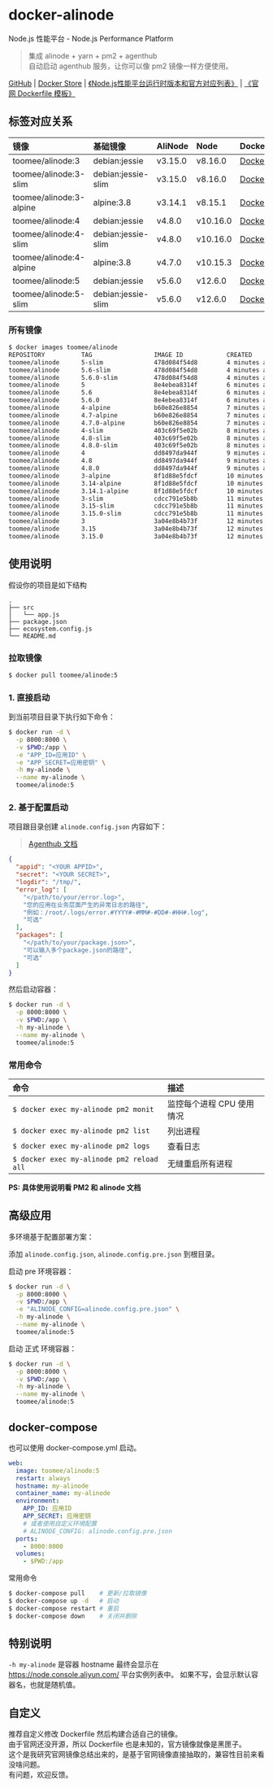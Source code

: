 # docker-alinode

Node.js 性能平台 - Node.js Performance Platform  

> 集成 alinode + yarn + pm2 + agenthub  
> 自动启动 agenthub 服务，让你可以像 pm2 镜像一样方便使用。  

[GitHub](https://github.com/toomeefed/docker-alinode)
|
[Docker Store](https://store.docker.com/r/toomee/alinode)
|
[《Node.js性能平台运行时版本和官方对应列表》](https://help.aliyun.com/knowledge_detail/60811.html)
|
[《官网 Dockerfile 模板》](https://github.com/toomeefed/docker-alinode/tree/master/official)

## 标签对应关系

镜像 | 基础镜像 | AliNode | Node | Dockerfile
:-- | :-- | :-- | :-- | :--
toomee/alinode:3 | debian:jessie | v3.15.0 | v8.16.0 | [Dockerfile](https://github.com/toomeefed/docker-alinode/blob/master/3/jessie/Dockerfile)
toomee/alinode:3-slim | debian:jessie-slim | v3.15.0 | v8.16.0 | [Dockerfile](https://github.com/toomeefed/docker-alinode/blob/master/3/slim/Dockerfile)
toomee/alinode:3-alpine | alpine:3.8 | v3.14.1 | v8.15.1 | [Dockerfile](https://github.com/toomeefed/docker-alinode/blob/master/3/alpine/Dockerfile)
toomee/alinode:4 | debian:jessie | v4.8.0 | v10.16.0 | [Dockerfile](https://github.com/toomeefed/docker-alinode/blob/master/4/jessie/Dockerfile)
toomee/alinode:4-slim | debian:jessie-slim | v4.8.0 | v10.16.0 | [Dockerfile](https://github.com/toomeefed/docker-alinode/blob/master/4/slim/Dockerfile)
toomee/alinode:4-alpine | alpine:3.8 | v4.7.0 | v10.15.3 | [Dockerfile](https://github.com/toomeefed/docker-alinode/blob/master/4/alpine/Dockerfile)
toomee/alinode:5 | debian:jessie | v5.6.0 | v12.6.0 | [Dockerfile](https://github.com/toomeefed/docker-alinode/blob/master/5/jessie/Dockerfile)
toomee/alinode:5-slim | debian:jessie-slim | v5.6.0 | v12.6.0 | [Dockerfile](https://github.com/toomeefed/docker-alinode/blob/master/5/slim/Dockerfile)


### 所有镜像

```sh
$ docker images toomee/alinode
REPOSITORY          TAG                 IMAGE ID            CREATED             SIZE
toomee/alinode      5-slim              478d084f54d8        4 minutes ago       228MB
toomee/alinode      5.6-slim            478d084f54d8        4 minutes ago       228MB
toomee/alinode      5.6.0-slim          478d084f54d8        4 minutes ago       228MB
toomee/alinode      5                   8e4ebea8314f        6 minutes ago       275MB
toomee/alinode      5.6                 8e4ebea8314f        6 minutes ago       275MB
toomee/alinode      5.6.0               8e4ebea8314f        6 minutes ago       275MB
toomee/alinode      4-alpine            b60e826e8854        7 minutes ago       106MB
toomee/alinode      4.7-alpine          b60e826e8854        7 minutes ago       106MB
toomee/alinode      4.7.0-alpine        b60e826e8854        7 minutes ago       106MB
toomee/alinode      4-slim              403c69f5e02b        8 minutes ago       225MB
toomee/alinode      4.8-slim            403c69f5e02b        8 minutes ago       225MB
toomee/alinode      4.8.0-slim          403c69f5e02b        8 minutes ago       225MB
toomee/alinode      4                   dd8497da944f        9 minutes ago       272MB
toomee/alinode      4.8                 dd8497da944f        9 minutes ago       272MB
toomee/alinode      4.8.0               dd8497da944f        9 minutes ago       272MB
toomee/alinode      3-alpine            8f1d88e5fdcf        10 minutes ago      101MB
toomee/alinode      3.14-alpine         8f1d88e5fdcf        10 minutes ago      101MB
toomee/alinode      3.14.1-alpine       8f1d88e5fdcf        10 minutes ago      101MB
toomee/alinode      3-slim              cdcc791e5b8b        11 minutes ago      216MB
toomee/alinode      3.15-slim           cdcc791e5b8b        11 minutes ago      216MB
toomee/alinode      3.15.0-slim         cdcc791e5b8b        11 minutes ago      216MB
toomee/alinode      3                   3a04e8b4b73f        12 minutes ago      264MB
toomee/alinode      3.15                3a04e8b4b73f        12 minutes ago      264MB
toomee/alinode      3.15.0              3a04e8b4b73f        12 minutes ago      264MB
```

## 使用说明

假设你的项目是如下结构

```
.
├── src
│   └── app.js
├── package.json
├── ecosystem.config.js
└── README.md
```

### 拉取镜像

```sh
$ docker pull toomee/alinode:5
```

### 1. 直接启动

到当前项目目录下执行如下命令：

```sh
$ docker run -d \
  -p 8000:8000 \
  -v $PWD:/app \
  -e "APP_ID=应用ID" \
  -e "APP_SECRET=应用密钥" \
  -h my-alinode \
  --name my-alinode \
  toomee/alinode:5
```

### 2. 基于配置启动

项目跟目录创建 `alinode.config.json` 内容如下：

> [Agenthub 文档](https://github.com/aliyun-node/agenthub)

```json
{
  "appid": "<YOUR APPID>",
  "secret": "<YOUR SECRET>",
  "logdir": "/tmp/",
  "error_log": [
    "</path/to/your/error.log>",
    "您的应用在业务层面产生的异常日志的路径",
    "例如：/root/.logs/error.#YYYY#-#MM#-#DD#-#HH#.log",
    "可选"
  ],
  "packages": [
    "</path/to/your/package.json>",
    "可以输入多个package.json的路径",
    "可选"
  ]
}
```

然后启动容器：

```sh
$ docker run -d \
  -p 8000:8000 \
  -v $PWD:/app \
  -h my-alinode \
  --name my-alinode \
  toomee/alinode:5
```

### 常用命令

命令 | 描述
:-- | :--
`$ docker exec my-alinode pm2 monit` | 监控每个进程 CPU 使用情况
`$ docker exec my-alinode pm2 list` | 列出进程
`$ docker exec my-alinode pm2 logs` | 查看日志
`$ docker exec my-alinode pm2 reload all` | 无缝重启所有进程

**PS: 具体使用说明看 PM2 和 alinode 文档**


## 高级应用

多环境基于配置部署方案：

添加 `alinode.config.json`, `alinode.config.pre.json` 到根目录。

启动 pre 环境容器：

```sh
$ docker run -d \
  -p 8000:8000 \
  -v $PWD:/app \
  -e "ALINODE_CONFIG=alinode.config.pre.json" \
  -h my-alinode \
  --name my-alinode \
  toomee/alinode:5
```

启动 正式 环境容器：

```sh
$ docker run -d \
  -p 8000:8000 \
  -v $PWD:/app \
  -h my-alinode \
  --name my-alinode \
  toomee/alinode:5
```

## docker-compose

也可以使用 docker-compose.yml 启动。

```yml
web:
  image: toomee/alinode:5
  restart: always
  hostname: my-alinode
  container_name: my-alinode
  environment:
    APP_ID: 应用ID
    APP_SECRET: 应用密钥
    # 或者使用自定义环境配置
    # ALINODE_CONFIG: alinode.config.pre.json
  ports:
    - 8000:8000
  volumes:
    - $PWD:/app
```

常用命令

```sh
$ docker-compose pull    # 更新/拉取镜像
$ docker-compose up -d   # 启动
$ docker-compose restart # 重启
$ docker-compose down    # 关闭并删除
```

## 特别说明

`-h my-alinode` 是容器 hostname 最终会显示在 <https://node.console.aliyun.com/> 平台实例列表中。
如果不写，会显示默认容器名，也就是随机值。

## 自定义

推荐自定义修改 Dockerfile 然后构建合适自己的镜像。  
由于官网还没开源，所以 Dockerfile 也是未知的，官方镜像就像是黑匣子。  
这个是我研究官网镜像总结出来的，是基于官网镜像直接抽取的，兼容性目前来看没啥问题。  
有问题，欢迎反馈。

